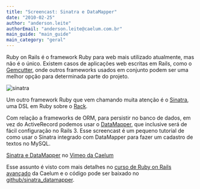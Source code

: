```yaml
---
title: "Screencast: Sinatra e DataMapper"
date: "2010-02-25"
author: "anderson.leite"
authorEmail: "anderson.leite@caelum.com.br"
main_guide: "main_guide"
main_category: "geral"
---
```


Ruby on Rails é o framework Ruby para web mais utilizado atualmente, mas não é o único. Existem casos de aplicações web escritas em Rails, como o [Gemcutter](http://github.com/qrush/gemcutter), onde outros frameworks usados em conjunto podem ser uma melhor opção para determinada parte do projeto.

![sinatra](https://blog.caelum.com.br/wp-content/uploads/2010/01/sinatra.gif "sinatra")

Um outro framework Ruby que vem chamando muita atenção é o [Sinatra](http://www.sinatrarb.com/), uma DSL em Ruby sobre o [Rack](http://rack.rubyforge.org/).

Com relação a frameworks de ORM, para persistir no banco de dados, em vez do ActiveRecord podemos usar o [DataMapper](http://datamapper.org/), que inclusive será de fácil configuração no Rails 3. Esse screencast é um pequeno tutorial de como usar o Sinatra integrado com DataMapper para fazer um cadastro de textos no MySQL.

[Sinatra e DataMapper](http://vimeo.com/9691539) no [Vimeo da Caelum](http://vimeo.com/user1362352)

Esse assunto é visto com mais detalhes no [curso de Ruby on Rails avançado](http://www.caelum.com.br/curso/rr-75-ruby-rails-avancado/) da Caelum e o código pode ser baixado no [github/sinatra\_datamapper](http://github.com/andersonleite/sinatra_datamapper).
